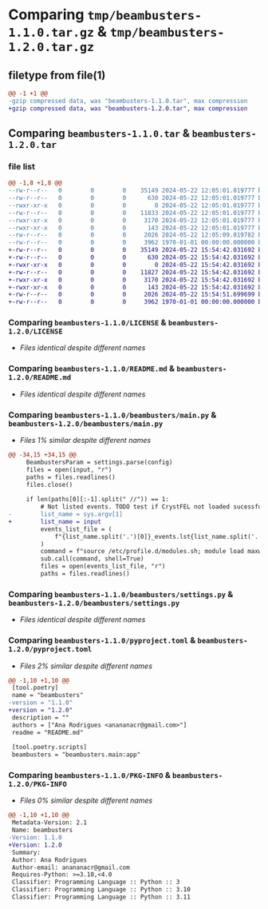 # Comparing `tmp/beambusters-1.1.0.tar.gz` & `tmp/beambusters-1.2.0.tar.gz`

## filetype from file(1)

```diff
@@ -1 +1 @@
-gzip compressed data, was "beambusters-1.1.0.tar", max compression
+gzip compressed data, was "beambusters-1.2.0.tar", max compression
```

## Comparing `beambusters-1.1.0.tar` & `beambusters-1.2.0.tar`

### file list

```diff
@@ -1,8 +1,8 @@
--rw-r--r--   0        0        0    35149 2024-05-22 12:05:01.019777 beambusters-1.1.0/LICENSE
--rw-r--r--   0        0        0      630 2024-05-22 12:05:01.019777 beambusters-1.1.0/README.md
--rwxr-xr-x   0        0        0        0 2024-05-22 12:05:01.019777 beambusters-1.1.0/beambusters/__init__.py
--rw-r--r--   0        0        0    11833 2024-05-22 12:05:01.019777 beambusters-1.1.0/beambusters/main.py
--rwxr-xr-x   0        0        0     3170 2024-05-22 12:05:01.019777 beambusters-1.1.0/beambusters/settings.py
--rwxr-xr-x   0        0        0      143 2024-05-22 12:05:01.019777 beambusters-1.1.0/beambusters/utils.py
--rw-r--r--   0        0        0     2026 2024-05-22 12:05:09.019782 beambusters-1.1.0/pyproject.toml
--rw-r--r--   0        0        0     3962 1970-01-01 00:00:00.000000 beambusters-1.1.0/PKG-INFO
+-rw-r--r--   0        0        0    35149 2024-05-22 15:54:42.031692 beambusters-1.2.0/LICENSE
+-rw-r--r--   0        0        0      630 2024-05-22 15:54:42.031692 beambusters-1.2.0/README.md
+-rwxr-xr-x   0        0        0        0 2024-05-22 15:54:42.031692 beambusters-1.2.0/beambusters/__init__.py
+-rw-r--r--   0        0        0    11827 2024-05-22 15:54:42.031692 beambusters-1.2.0/beambusters/main.py
+-rwxr-xr-x   0        0        0     3170 2024-05-22 15:54:42.031692 beambusters-1.2.0/beambusters/settings.py
+-rwxr-xr-x   0        0        0      143 2024-05-22 15:54:42.031692 beambusters-1.2.0/beambusters/utils.py
+-rw-r--r--   0        0        0     2026 2024-05-22 15:54:51.699699 beambusters-1.2.0/pyproject.toml
+-rw-r--r--   0        0        0     3962 1970-01-01 00:00:00.000000 beambusters-1.2.0/PKG-INFO
```

### Comparing `beambusters-1.1.0/LICENSE` & `beambusters-1.2.0/LICENSE`

 * *Files identical despite different names*

### Comparing `beambusters-1.1.0/README.md` & `beambusters-1.2.0/README.md`

 * *Files identical despite different names*

### Comparing `beambusters-1.1.0/beambusters/main.py` & `beambusters-1.2.0/beambusters/main.py`

 * *Files 1% similar despite different names*

```diff
@@ -34,15 +34,15 @@
     BeambustersParam = settings.parse(config)
     files = open(input, "r")
     paths = files.readlines()
     files.close()
 
     if len(paths[0][:-1].split(" //")) == 1:
         # Not listed events. TODO test if CrystFEL not loaded sucessfully.
-        list_name = sys.argv[1]
+        list_name = input
         events_list_file = (
             f"{list_name.split('.')[0]}_events.lst{list_name.split('.')[-1][-2:]}"
         )
         command = f"source /etc/profile.d/modules.sh; module load maxwell crystfel/0.11.0; list_events -i {list_name} -o {events_list_file} -g {config['geometry_file']}"
         sub.call(command, shell=True)
         files = open(events_list_file, "r")
         paths = files.readlines()
```

### Comparing `beambusters-1.1.0/beambusters/settings.py` & `beambusters-1.2.0/beambusters/settings.py`

 * *Files identical despite different names*

### Comparing `beambusters-1.1.0/pyproject.toml` & `beambusters-1.2.0/pyproject.toml`

 * *Files 2% similar despite different names*

```diff
@@ -1,10 +1,10 @@
 [tool.poetry]
 name = "beambusters"
-version = "1.1.0"
+version = "1.2.0"
 description = ""
 authors = ["Ana Rodrigues <anananacr@gmail.com>"]
 readme = "README.md"
 
 [tool.poetry.scripts]
 beambusters = "beambusters.main:app"
```

### Comparing `beambusters-1.1.0/PKG-INFO` & `beambusters-1.2.0/PKG-INFO`

 * *Files 0% similar despite different names*

```diff
@@ -1,10 +1,10 @@
 Metadata-Version: 2.1
 Name: beambusters
-Version: 1.1.0
+Version: 1.2.0
 Summary: 
 Author: Ana Rodrigues
 Author-email: anananacr@gmail.com
 Requires-Python: >=3.10,<4.0
 Classifier: Programming Language :: Python :: 3
 Classifier: Programming Language :: Python :: 3.10
 Classifier: Programming Language :: Python :: 3.11
```

